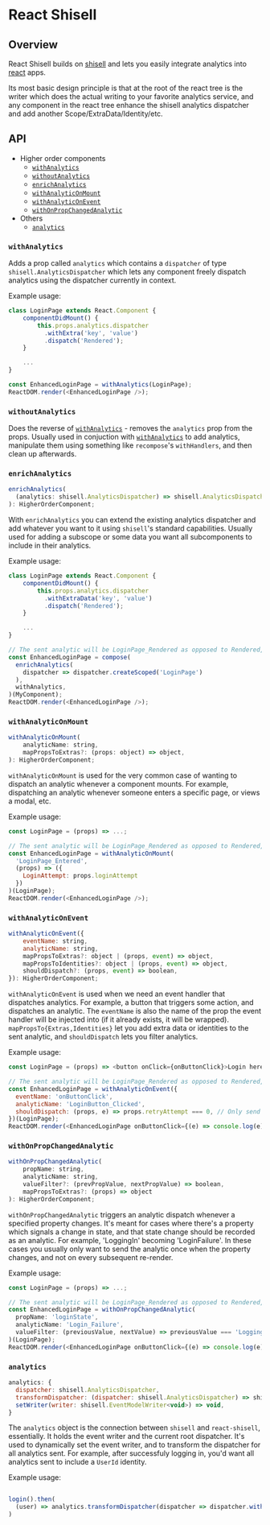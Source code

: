 # React Shisell
## Overview
React Shisell builds on [shisell](https://github.com/Soluto/shisell-js) and lets you easily integrate analytics into [react](https://github.com/facebook/react) apps.

Its most basic design principle is that at the root of the react tree is the writer which does the actual writing to your favorite analytics service, and any component in the react tree enhance the shisell analytics dispatcher and add another Scope/ExtraData/Identity/etc.

## API

* Higher order components
  + [`withAnalytics`](#withanalytics)
  + [`withoutAnalytics`](#withoutanalytics)
  + [`enrichAnalytics`](#enrichanalytics)
  + [`withAnalyticOnMount`](#withanalyticonmount)
  + [`withAnalyticOnEvent`](#withanalyticonevent)
  + [`withOnPropChangedAnalytic`](#withonpropchangedanalytic)
* Others
  + [`analytics`](#analytics)
  
### `withAnalytics`

Adds a prop called `analytics` which contains a `dispatcher` of type `shisell.AnalyticsDispatcher` which lets any component freely dispatch analytics using the dispatcher currently in context.

Example usage:

```js
class LoginPage extends React.Component {
    componentDidMount() {
        this.props.analytics.dispatcher
          .withExtra('key', 'value')
          .dispatch('Rendered');
    }

    ...
}

const EnhancedLoginPage = withAnalytics(LoginPage);
ReactDOM.render(<EnhancedLoginPage />);
```

### `withoutAnalytics`

Does the reverse of [`withAnalytics`](#withanalytics) - removes the `analytics` prop from the props.
Usually used in conjuction with [`withAnalytics`](#withanalytics) to add analytics, manipulate them using something like `recompose`'s `withHandlers`, and then clean up afterwards.

### `enrichAnalytics`

```js
enrichAnalytics(
  (analytics: shisell.AnalyticsDispatcher) => shisell.AnalyticsDispatcher
): HigherOrderComponent;
```

With `enrichAnalytics` you can extend the existing analytics dispatcher and add whatever you want to it using `shisell`'s standard capabilities.
Usually used for adding a subscope or some data you want all subcomponents to include in their analytics.

Example usage:

```js
class LoginPage extends React.Component {
    componentDidMount() {
        this.props.analytics.dispatcher
          .withExtraData('key', 'value')
          .dispatch('Rendered');
    }

    ...
}

// The sent analytic will be LoginPage_Rendered as opposed to Rendered, because the scope was enhanced.
const EnhancedLoginPage = compose(
  enrichAnalytics(
    dispatcher => dispatcher.createScoped('LoginPage')
  ),
  withAnalytics,
)(MyComponent);
ReactDOM.render(<EnhancedLoginPage />);
```

### `withAnalyticOnMount`

```js
withAnalyticOnMount(
    analyticName: string,
    mapPropsToExtras?: (props: object) => object,
): HigherOrderComponent;
```

`withAnalyticOnMount` is used for the very common case of wanting to dispatch an analytic whenever a component mounts.
For example, dispatching an analytic whenever someone enters a specific page, or views a modal, etc.

Example usage:

```js
const LoginPage = (props) => ...;

// The sent analytic will be LoginPage_Rendered as opposed to Rendered, because the scope was enhanced.
const EnhancedLoginPage = withAnalyticOnMount(
  'LoginPage_Entered',
  (props) => ({
    LoginAttempt: props.loginAttempt
  })
)(LoginPage);
ReactDOM.render(<EnhancedLoginPage />);
```

### `withAnalyticOnEvent`

```js
withAnalyticOnEvent({
    eventName: string,
    analyticName: string,
    mapPropsToExtras?: object | (props, event) => object,
    mapPropsToIdentities?: object | (props, event) => object,
    shouldDispatch?: (props, event) => boolean,
}): HigherOrderComponent;
```

`withAnalyticOnEvent` is used when we need an event handler that dispatches analytics.
For example, a button that triggers some action, and dispatches an analytic.
The `eventName` is also the name of the prop the event handler will be injected into (if it already exists, it will be wrapped).
`mapPropsTo{Extras,Identities}` let you add extra data or identities to the sent analytic, and `shouldDispatch` lets you filter analytics.

Example usage:

```js
const LoginPage = (props) => <button onClick={onButtonClick}>Login here</button>;

// The sent analytic will be LoginPage_Rendered as opposed to Rendered, because the scope was enhanced.
const EnhancedLoginPage = withAnalyticOnEvent({
  eventName: 'onButtonClick',
  analyticName: 'LoginButton_Clicked',
  shouldDispatch: (props, e) => props.retryAttempt === 0, // Only send analytic on the first login attempt
})(LoginPage);
ReactDOM.render(<EnhancedLoginPage onButtonClick={(e) => console.log(e)} />);
```

### `withOnPropChangedAnalytic`

```js
withOnPropChangedAnalytic(
    propName: string,
    analyticName: string,
    valueFilter?: (prevPropValue, nextPropValue) => boolean,
    mapPropsToExtras?: (props) => object
): HigherOrderComponent;
```

`withOnPropChangedAnalytic` triggers an analytic dispatch whenever a specified property changes.
It's meant for cases where there's a property which signals a change in state, and that state change should be recorded as an analytic.
For example, 'LoggingIn' becoming 'LoginFailure'.
In these cases you usually only want to send the analytic once when the property changes, and not on every subsequent re-render.

Example usage:

```js
const LoginPage = (props) => ...;

// The sent analytic will be LoginPage_Rendered as opposed to Rendered, because the scope was enhanced.
const EnhancedLoginPage = withOnPropChangedAnalytic(
  propName: 'loginState',
  analyticName: 'Login_Failure',
  valueFilter: (previousValue, nextValue) => previousValue === 'LoggingIn' && nextValue === 'LoginFailure'
)(LoginPage);
ReactDOM.render(<EnhancedLoginPage onButtonClick={(e) => console.log(e)} />);
```

### `analytics`

```js
analytics: {
  dispatcher: shisell.AnalyticsDispatcher,
  transformDispatcher: (dispatcher: shisell.AnalyticsDispatcher) => shisell.AnalyticsDispatcher,
  setWriter(writer: shisell.EventModelWriter<void>) => void,
}
```

The `analytics` object is the connection between `shisell` and `react-shisell`, essentially.
It holds the event writer and the current root dispatcher.
It's used to dynamically set the event writer, and to transform the dispatcher for all analytics sent.
For example, after successfuly logging in, you'd want all analytics sent to include a `UserId` identity.

Example usage:
```js

login().then(
  (user) => analytics.transformDispatcher(dispatcher => dispatcher.withExtra('UserId', user.id))
)

```